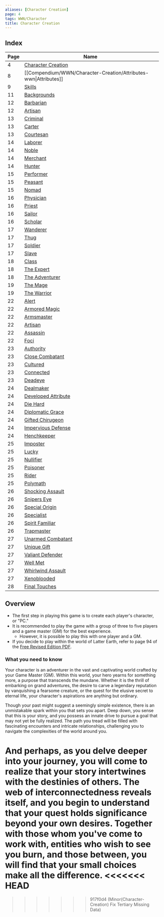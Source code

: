 ```yaml
---
aliases: [Character Creation]
page: 4
tags: WWN/Character
title: Character Creation
---
```


## Index

| Page | Name                                                                                     |
|------|------------------------------------------------------------------------------------------|
| 4    | [Character Creation](Compendium/WWN/Character-Creation/Character-Creation.md)            |
| 8    | [[Compendium/WWN/Character-Creation/Attributes-wwn\|Attributes]]                         |
| 9    | [Skills](Compendium/WWN/Character-Creation/Skills-wwn.md)                                |
| 11   | [Backgrounds](Compendium/WWN/Character-Creation/Backgrounds/Backgrounds.md)              |
| 12   | [Barbarian](Compendium/WWN/Character-Creation/Backgrounds/Barbarian-wwn.md)              |
| 12   | [Artisan](Compendium/WWN/Character-Creation/Foci/Artisan-wwn.md)                         |
| 13   | [Criminal](Compendium/WWN/Character-Creation/Backgrounds/Criminal-wwn.md)                |
| 13   | [Carter](Compendium/WWN/Character-Creation/Backgrounds/Carter-wwn.md)                    |
| 13   | [Courtesan](Compendium/WWN/Character-Creation/Backgrounds/Courtesan-wwn.md)              |
| 14   | [Laborer](Compendium/WWN/Character-Creation/Backgrounds/Laborer-wwn.md)                  |
| 14   | [Noble](Compendium/WWN/Character-Creation/Backgrounds/Noble-wwn.md)                      |
| 14   | [Merchant](Compendium/WWN/Character-Creation/Backgrounds/Merchant-wwn.md)                |
| 14   | [Hunter](Compendium/WWN/Character-Creation/Backgrounds/Hunter-wwn.md)                    |
| 15   | [Performer](Compendium/WWN/Character-Creation/Backgrounds/Performer-wwn.md)              |
| 15   | [Peasant](Compendium/WWN/Character-Creation/Backgrounds/Peasant-wwn.md)                  |
| 15   | [Nomad](Compendium/WWN/Character-Creation/Backgrounds/Nomad-wwn.md)                      |
| 16   | [Physician](Compendium/WWN/Character-Creation/Backgrounds/Physician-wwn.md)              |
| 16   | [Priest](Compendium/WWN/Character-Creation/Backgrounds/Priest-wwn.md)                    |
| 16   | [Sailor](Compendium/WWN/Character-Creation/Backgrounds/Sailor-wwn.md)                    |
| 16   | [Scholar](Compendium/WWN/Character-Creation/Backgrounds/Scholar-wwn.md)                  |
| 17   | [Wanderer](Compendium/WWN/Character-Creation/Backgrounds/Wanderer-wwn.md)                |
| 17   | [Thug](Compendium/WWN/Character-Creation/Backgrounds/Thug-wwn.md)                        |
| 17   | [Soldier](Compendium/WWN/Character-Creation/Backgrounds/Soldier-wwn.md)                  |
| 17   | [Slave](Compendium/WWN/Character-Creation/Backgrounds/Slave-wwn.md)                      |
| 18   | [Class](Compendium/WWN/Character-Creation/Class/Class.md)                                |
| 18   | [The Expert](Compendium/WWN/Character-Creation/Class/Expert-wwn.md)                      |
| 18   | [The Adventurer](Compendium/WWN/Character-Creation/Class/Adventurer-wwn.md)              |
| 19   | [The Mage](Compendium/WWN/Character-Creation/Class/Mage-wwn.md)                          |
| 19   | [The Warrior](Compendium/WWN/Character-Creation/Class/Warrior-wwn.md)                    |
| 22   | [Alert](Compendium/WWN/Character-Creation/Foci/Alert-wwn.md)                             |
| 22   | [Armored Magic](Compendium/WWN/Character-Creation/Foci/Armored-Magic-wwn.md)             |
| 22   | [Armsmaster](Compendium/WWN/Character-Creation/Foci/Armsmaster-wwn.md)                   |
| 22   | [Artisan](Compendium/WWN/Character-Creation/Foci/Artisan-wwn.md)                         |
| 22   | [Assassin](Compendium/WWN/Character-Creation/Foci/Assassin-wwn.md)                       |
| 22   | [Foci](Compendium/WWN/Character-Creation/Foci/Foci.md)                                   |
| 23   | [Authority](Compendium/WWN/Character-Creation/Foci/Authority-wwn.md)                     |
| 23   | [Close Combatant](Compendium/WWN/Character-Creation/Foci/Close-Combatant-wwn.md)         |
| 23   | [Cultured](Compendium/WWN/Character-Creation/Foci/Cultured-wwn.md)                       |
| 23   | [Connected](Compendium/WWN/Character-Creation/Foci/Connected-wwn.md)                     |
| 23   | [Deadeye](Compendium/WWN/Character-Creation/Foci/Deadeye-wwn.md)                         |
| 24   | [Dealmaker](Compendium/WWN/Character-Creation/Foci/Dealmaker-wwn.md)                     |
| 24   | [Developed Attribute](Compendium/WWN/Character-Creation/Foci/Developed-Attribute-wwn.md) |
| 24   | [Die Hard](Compendium/WWN/Character-Creation/Foci/Die-Hard-wwn.md)                       |
| 24   | [Diplomatic Grace](Compendium/WWN/Character-Creation/Foci/Diplomatic-Grace-wwn.md)       |
| 24   | [Gifted Chirugeon](Compendium/WWN/Character-Creation/Foci/Gifted-Chirugeon-wwn.md)       |
| 24   | [Impervious Defense](Compendium/WWN/Character-Creation/Foci/Impervious-Defense-wwn.md)   |
| 24   | [Henchkeeper](Compendium/WWN/Character-Creation/Foci/Henchkeeper-wwn.md)                 |
| 25   | [Imposter](Compendium/WWN/Character-Creation/Foci/Imposter-wwn.md)                       |
| 25   | [Lucky](Compendium/WWN/Character-Creation/Foci/Lucky-wwn.md)                             |
| 25   | [Nullifier](Compendium/WWN/Character-Creation/Foci/Nullifier-wwn.md)                     |
| 25   | [Poisoner](Compendium/WWN/Character-Creation/Foci/Poisoner-wwn.md)                       |
| 25   | [Rider](Compendium/WWN/Character-Creation/Foci/Rider-wwn.md)                             |
| 25   | [Polymath](Compendium/WWN/Character-Creation/Foci/Polymath-wwn.md)                       |
| 26   | [Shocking Assault](Compendium/WWN/Character-Creation/Foci/Shocking-Assault-wwn.md)       |
| 26   | [Snipers Eye](Compendium/WWN/Character-Creation/Foci/Snipers-Eye-wwn.md)                 |
| 26   | [Special Origin](Compendium/WWN/Character-Creation/Foci/Special-Origin-wwn.md)           |
| 26   | [Specialist](Compendium/WWN/Character-Creation/Foci/Specialist-wwn.md)                   |
| 26   | [Spirit Familiar](Compendium/WWN/Character-Creation/Foci/Spirit-Familiar-wwn.md)         |
| 26   | [Trapmaster](Compendium/WWN/Character-Creation/Foci/Trapmaster-wwn.md)                   |
| 27   | [Unarmed Combatant](Compendium/WWN/Character-Creation/Foci/Unarmed-Combatant-wwn.md)     |
| 27   | [Unique Gift](Compendium/WWN/Character-Creation/Foci/Unique-Gift-wwn.md)                 |
| 27   | [Valiant Defender](Compendium/WWN/Character-Creation/Foci/Valiant-Defender-wwn.md)       |
| 27   | [Well Met](Compendium/WWN/Character-Creation/Foci/Well-Met-wwn.md)                       |
| 27   | [Whirlwind Assault](Compendium/WWN/Character-Creation/Foci/Whirlwind-Assault-wwn.md)     |
| 27   | [Xenoblooded](Compendium/WWN/Character-Creation/Foci/Xenoblooded-wwn.md)                 |
| 28   | [Final Touches](Compendium/WWN/Character-Creation/Final-Touches-wwn.md)                  |

## Overview

- The first step in playing this game is to create each player's character, or "PC."
- It is recommended to play the game with a group of three to five players and a game master (GM) for the best experience.
	- However, it is possible to play this with one player and a GM.
- If you decide to play within the world of Latter Earth, refer to page 94 of the [Free Revised Edition PDF](https://www.drivethrurpg.com/product/348809/Worlds-Without-Number-Free-Edition?term=world+without+number).

### What you need to know

Your character is an adventurer in the vast and captivating world crafted by your Game Master (GM). Within this world, your hero yearns for something more, a purpose that transcends the mundane. Whether it is the thrill of embarking on grand adventures, the desire to carve a legendary reputation by vanquishing a fearsome creature, or the quest for the elusive secret to eternal life, your character's aspirations are anything but ordinary.

Though your past might suggest a seemingly simple existence, there is an unmistakable spark within you that sets you apart. Deep down, you sense that this is your story, and you possess an innate drive to pursue a goal that may not yet be fully realized. The path you tread will be filled with fascinating encounters and intricate relationships, challenging you to navigate the complexities of the world around you.

And perhaps, as you delve deeper into your journey, you will come to realize that your story intertwines with the destinies of others. The web of interconnectedness reveals itself, and you begin to understand that your quest holds significance beyond your own desires. Together with those whom you've come to work with, entities who wish to see you burn, and those between, you will find that your small choices make all the difference.
<<<<<<< HEAD
=======

>>>>>>> 917f0d4 (Minor(Character-Creation) Fix Tertiary Missing Data)
